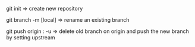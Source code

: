 git init => create new repository

git branch -m <name> [local] => rename an existing branch

git push origin :<old-branch-name> <new-branch-name> -u => delete old branch on origin and push the new branch by setting upstream
